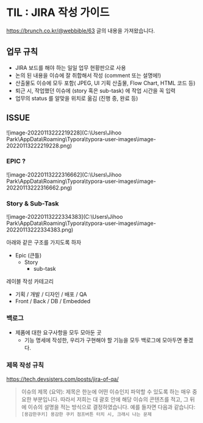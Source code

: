 # TIL : JIRA 작성 가이드 

https://brunch.co.kr/@webbible/63 글의 내용을 가져왔습니다. 

## 업무 규칙

- JIRA 보드를 해야 하는 일일 업무 현황판으로 사용 
- 논의 된 내용을 이슈에 잘 취합해서 작성 (comment 또는 설명에!)
- 산출물도 이슈에 모두 포함( JPEG, UI 기획 산출물, Flow Chart, HTML 코드 등)
- 퇴근 시, 작업했던 이슈에 (story 혹은 sub-task) 에 작업 시간을 꼭 입력
- 업무의 status 를 알맞을 위치로 옮김 (진행 중, 완료 등)





## ISSUE



![image-20220113222219228](C:\Users\Jihoo Park\AppData\Roaming\Typora\typora-user-images\image-20220113222219228.png)

### EPIC ?

![image-20220113222316662](C:\Users\Jihoo Park\AppData\Roaming\Typora\typora-user-images\image-20220113222316662.png)

### Story & Sub-Task

![image-20220113222334383](C:\Users\Jihoo Park\AppData\Roaming\Typora\typora-user-images\image-20220113222334383.png)

아래와 같은 구조를 가지도록 하자 

- Epic (큰틀)
  - Story  
    - sub-task



레이블 작성 카테고리 

- 기획 / 개발 / 디자인 / 배포 / QA
- Front / Back / DB / Embedded



### 백로그 

- 제품에 대한 요구사항을 모두 모아둔 곳 
  -  기능 명세에 작성한, 우리가 구현해야 할 기능을 모두 백로그에 모아두면 좋겠다. 

### 제목 작성 규칙

https://tech.devsisters.com/posts/jira-of-qa/

> 이슈의 제목 (요약):
> 제목은 한눈에 어떤 이슈인지 파악할 수 있도록 하는 매우 중요한 부분입니다. 따라서 저희는 대 괄호 안에 해당 이슈의 콘텐츠를 적고, 그 뒤에 이슈의 설명을 적는 방식으로 결정하였습니다. 예를 들자면 다음과 같습니다:
> `[용감한쿠키] 용감한 쿠키 점프버튼 터치 시, 크래시 나는 문제`



